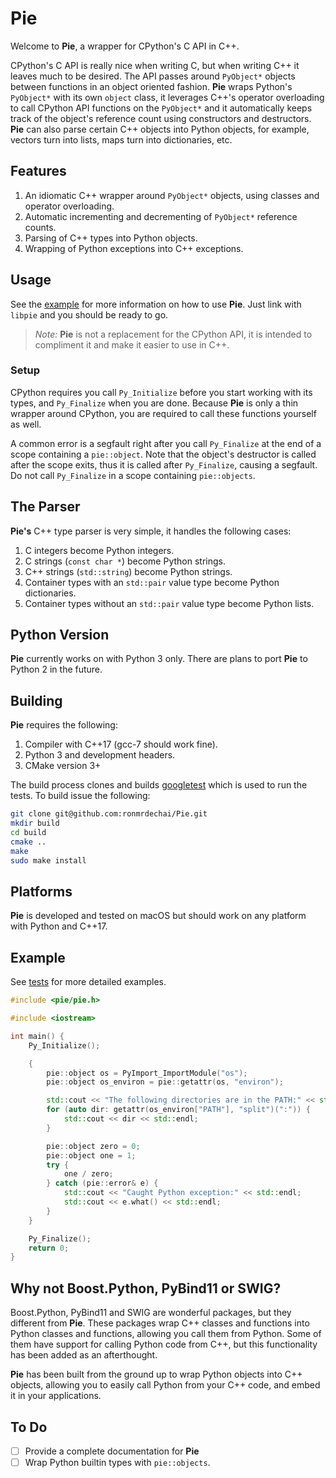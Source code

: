 # Pie #

Welcome to **Pie**, a wrapper for CPython's C API in C++.

CPython's C API is really nice when writing C, but when writing C++ it leaves
much to be desired. The API passes around `PyObject*` objects between functions
in an object oriented fashion. **Pie** wraps Python's `PyObject*` with its own
`object` class, it leverages C++'s operator overloading to call CPython API
functions on the `PyObject*` and it automatically keeps track of the object's
reference count using constructors and destructors. **Pie** can also parse
certain C++ objects into Python objects, for example, vectors turn into lists,
maps turn into dictionaries, etc.

## Features ##

1. An idiomatic C++ wrapper around `PyObject*` objects, using classes and
   operator overloading.
1. Automatic incrementing and decrementing of `PyObject*` reference counts.
1. Parsing of C++ types into Python objects.
1. Wrapping of Python exceptions into C++ exceptions.

## Usage ##

See the [example](https://github.com/ronmrdechai/Pie#example) for more
information on how to use **Pie**. Just link with `libpie` and you should be
ready to go.

> _Note:_ **Pie** is not a replacement for the CPython API, it is intended to
> compliment it and make it easier to use in C++.

### Setup ###

CPython requires you call `Py_Initialize` before you start working with its
types, and `Py_Finalize` when you are done. Because **Pie** is only a thin
wrapper around CPython, you are required to call these functions yourself
as well.

A common error is a segfault right after you call `Py_Finalize` at the end of a
scope containing a `pie::object`. Note that the object's destructor is called
after the scope exits, thus it is called after `Py_Finalize`, causing a
segfault. Do not call `Py_Finalize` in a scope containing `pie::objects`.

## The Parser ##

**Pie's** C++ type parser is very simple, it handles the following cases:

1. C integers become Python integers.
1. C strings (`const char *`) become Python strings.
1. C++ strings (`std::string`) become Python strings.
1. Container types with an `std::pair` value type become Python dictionaries.
1. Container types without an `std::pair` value type become Python lists.

## Python Version ##

**Pie** currently works on with Python 3 only. There are plans to port **Pie**
to Python 2 in the future.

## Building ##

**Pie** requires the following:

1. Compiler with C++17 (gcc-7 should work fine).
1. Python 3 and development headers.
1. CMake version 3+

The build process clones and builds 
[googletest](https://github.com/google/googletest) which is used to run the
tests. To build issue the following:

```bash
git clone git@github.com:ronmrdechai/Pie.git
mkdir build
cd build
cmake ..
make
sudo make install
```

## Platforms ##

**Pie** is developed and tested on macOS but should work on any platform with
Python and C++17.

## Example ##

See [tests](test/test_object.cc) for more detailed examples.

```c++
#include <pie/pie.h>                   

#include <iostream>                    

int main() {                           
    Py_Initialize();                   

    {                                  
        pie::object os = PyImport_ImportModule("os");                          
        pie::object os_environ = pie::getattr(os, "environ");                  

        std::cout << "The following directories are in the PATH:" << std::endl;                                                                                
        for (auto dir: getattr(os_environ["PATH"], "split")(":")) {            
            std::cout << dir << std::endl;                                     
        }                              

        pie::object zero = 0;          
        pie::object one = 1;           
        try {                          
            one / zero;                
        } catch (pie::error& e) {      
            std::cout << "Caught Python exception:" << std::endl;              
            std::cout << e.what() << std::endl;                                
        }                              
    }                                  

    Py_Finalize();                     
    return 0;                          
}
```

## Why not Boost.Python, PyBind11 or SWIG? ##

Boost.Python, PyBind11 and SWIG are wonderful packages, but they different from
**Pie**. These packages wrap C++ classes and functions into Python classes and 
functions, allowing you call them from Python. Some of them have support for
calling Python code from C++, but this functionality has been added as an
afterthought. 

**Pie** has been built from the ground up to wrap Python objects into C++
objects, allowing you to easily call Python from your C++ code, and embed it in
your applications.

## To Do ##

- [ ] Provide a complete documentation for **Pie**
- [ ] Wrap Python builtin types with `pie::objects`.

